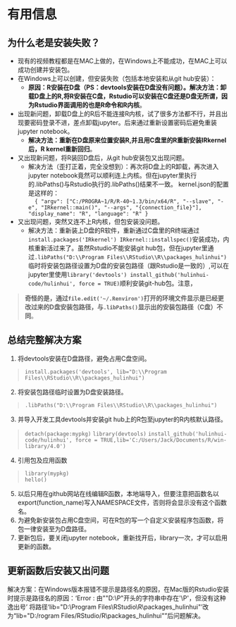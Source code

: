 # 有用信息
## 为什么老是安装失败？
+ 现有的视频教程都是在MAC上做的，在Windows上不能成功，在MAC上可以成功创建并安装包。
+ 在Windows上可以创建，但安装失败（包括本地安装和从git hub安装）：
    + **原因：R安装在D盘（PS：devtools安装在D盘没有问题）。解决方法：卸载D盘上的R,将R安装在C盘，Rstudio可以安装在C盘还是D盘无所谓，因为Rstudio界面调用的也是R命令和R内核**。
+ 出现新问题，卸载D盘上的R后不能连接R内核，试了很多方法都不行，并且出现要密码登录不进，差点卸载jupyter。后来通过重新设置密码后避免重装jupyter notebook。
    + **解决方法：重新在D盘原来位置安装R,并且用C盘里的R重新安装IRkernel后，R kernel重新回归**。
+ 又出现新问题，将R装回D盘后，从git hub安装包又出现问题。
    + 解决方法（歪打正着，完全没想到）：再次将D盘上的R卸载，再次进入jupyter notebook竟然可以顺利连上内核。但在jupyter里执行的.libPaths()与Rstudio执行的.libPaths()结果不一致。
    kernel.json的配置是这样的：  
  `  {
  "argv": ["C:/PROGRA~1/R/R-40~1.3/bin/x64/R", "--slave", "-e", "IRkernel::main()", "--args", "{connection_file}"],
  "display_name": "R",
  "language": "R"
   }`
+ 又出现问题，突然又连不上R内核，但包安装没问题。
    + 解决方法：重新装上D盘的R软件，重新通过C盘里的R终端通过`
install.packages('IRkernel')
IRkernel::installspec() `安装成功，内核重新活过来了。虽然Rstudio不能安装git hub包，但在jupyter里通过`.libPaths("D:\\Program Files\\RStudio\\R\\packages_hulinhui")`临时将安装包路径设置为D盘的安装包路径（跟Rstudio是一致的）,可以在jupyter里使用`library('devtools')
install_github('hulinhui-code/hulinhui', force = TRUE)`顺利安装git-hub包。注意，
>**奇怪的是，通过`file.edit('~/.Renviron')`打开的环境文件显示是已经更改过来的D盘安装包路径，与`.libPaths()`显示出的安装包路径（C盘）不同**。

## 总结完整解决方案
1. 将devtools安装在D盘路径，避免占用C盘空间。
>`install.packages('devtools', lib="D:\\Program Files\\RStudio\\R\\packages_hulinhui")`
2. 将安装包路径临时设置为D盘安装路径。
>`.libPaths("D:\\Program Files\\RStudio\\R\\packages_hulinhui")`
3. 并导入开发工具devtools并安装git hub上的R包至jupyter的R内核默认路径。
>`detach(package:mypkg)`
>`library(devtools)`
>`install_github('hulinhui-code/hulinhui', force = TRUE,lib='C:/Users/Jack/Documents/R/win-library/4.0')`
4. 引用包及应用函数
>`library(mypkg)`  
>`hello()`
5. 以后只用在github网站在线编辑R函数，本地端导入，但要注意把函数名以export(function_name)写入NAMESPACE文件，否则将会显示没有这个函数名。
6. 为避免新安装包占用C盘空间，可在R包的写一个自定义安装程序包函数，将包一律安装至为D盘路径。
7. 更新包后，要关闭jupyter notebook，重新找开后，library一次，才可以启用更新的函数。

## 更新函数后安装又出问题
解决方案：在Windows版本报错不提示是路径名的原因，在Mac版的Rstudio安装时提示是路径名的原因：‘Error : 由""D:\P"开头的字符串中存在'\P'，但没有这种逸出号’
将路径‘lib="D:\\Program Files\\RStudio\\R\\packages_hulinhui"’改为“lib="D:/rogram Files/RStudio/R\\packages_hulinhui"”后问题解决。
